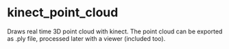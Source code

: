 # kinect_point_cloud
Draws real time 3D point cloud with kinect. The point cloud can be exported as .ply file, processed later with a viewer (included too).
